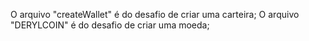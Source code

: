 O arquivo "createWallet" é do desafio de criar uma carteira;
O arquivo "DERYLCOIN" é do desafio de criar uma moeda;
